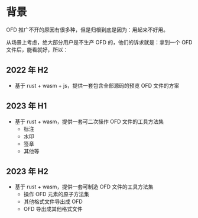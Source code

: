 # 背景
OFD 推广不开的原因有很多种，但是归根到底是因为：用起来不好用。 

从场景上考虑，绝大部分用户是不生产 OFD 的，他们的诉求就是：拿到一个 OFD 文件后，能看就好，所以：

## 2022 年 H2
- 基于 rust + wasm + js，提供一套包含全部源码的预览 OFD 文件的方案

## 2023 年 H1
- 基于 rust + wasm，提供一套可二次操作 OFD 文件的工具方法集
  - 标注
  - 水印
  - 签章
  - 其他等

## 2023 年 H2
- 基于 rust + wasm，提供一套可制造 OFD 文件的工具方法集
  - 操作 OFD 元素的原子方法集
  - 其他格式文件导出成 OFD 
  - OFD 导出成其他格式文件
